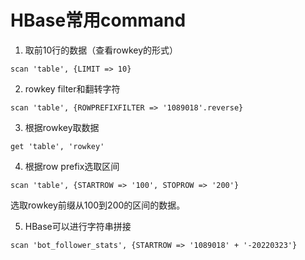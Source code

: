 # HBase常用command
1. 取前10行的数据（查看rowkey的形式）
```
scan 'table', {LIMIT => 10}
```

2. rowkey filter和翻转字符
```
scan 'table', {ROWPREFIXFILTER => '1089018'.reverse}
```

3. 根据rowkey取数据
```
get 'table', 'rowkey'
```

4. 根据row prefix选取区间
```
scan 'table', {STARTROW => '100', STOPROW => '200'}
```
选取rowkey前缀从100到200的区间的数据。  

5. HBase可以进行字符串拼接
```
scan 'bot_follower_stats', {STARTROW => '1089018' + '-20220323'}
```

